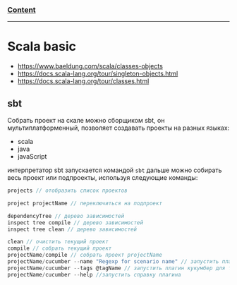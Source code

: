 ### [Content](../contents.md)

-----------------------------


# Scala basic

- https://www.baeldung.com/scala/classes-objects
- https://docs.scala-lang.org/tour/singleton-objects.html
- https://docs.scala-lang.org/tour/classes.html

## sbt

Собрать проект на скале можно сборщиком sbt, он мультиплатформенный, позволяет создавать проекты на разных языках:
- scala
- java
- javaScript

интерпретатор sbt запускается командой 
`sbt` дальше можно собирать весь проект или подпроекты, используя следующие команды:
```sbt
projects // отобразить список проектов

project projectName // переключиться на подпроект

dependencyTree // дерево зависимостей
inspect tree compile // дерево зависимостей
inspect tree clean // дерево зависимостей

clean // очистить текущий проект
сompile // собрать текущий проект
projectName/compile // собрать проект projectName
projectName/cucumber --name "Regexp for scenario name" // запустить плагин кукумбер для сценариев подходящих по регулярке
projectName/cucumber --tags @tagName // запустить плагин кукумбер для тэгов
projectName/cucumber --help //запустить справку плагина
```